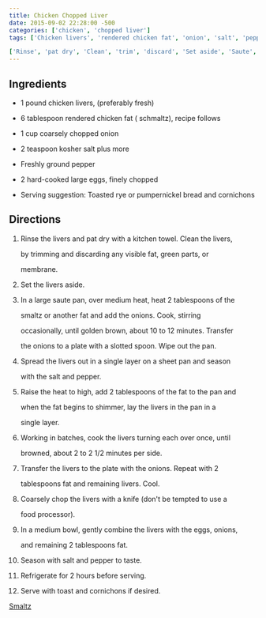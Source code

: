 ```yaml
---
title: Chicken Chopped Liver
date: 2015-09-02 22:28:00 -500
categories: ['chicken', 'chopped liver']
tags: ['Chicken livers', 'rendered chicken fat', 'onion', 'salt', 'pepper', 'hard-cooked eggs', 'rye bread', 'pumpernickel bread', 'cornichons']

['Rinse', 'pat dry', 'Clean', 'trim', 'discard', 'Set aside', 'Saute', 'heat', 'add', 'Cook', 'stir', 'Transfer', 'Wipe out', 'Spread', 'season', 'Raise heat', 'shimmer', 'lay', 'Working in batches', 'turn', 'brown', 'Transfer', 'Repeat', 'Cool', 'Coarsely chop', 'combine', 'Refrigerate', 'Serve']
---
```


## Ingredients

-   1 pound chicken livers, (preferably fresh)
-   6 tablespoon rendered chicken fat ( schmaltz), recipe follows
-   1 cup coarsely chopped onion
-   2 teaspoon kosher salt plus more
-   Freshly ground pepper
-   2 hard-cooked large eggs, finely chopped
-   Serving suggestion: Toasted rye or pumpernickel bread and cornichons

## Directions

1.  Rinse the livers and pat dry with a kitchen towel. Clean the livers,
    by trimming and discarding any visible fat, green parts, or
    membrane.
2.  Set the livers aside.
3.  In a large saute pan, over medium heat, heat 2 tablespoons of the
    smaltz or another fat and add the onions. Cook, stirring
    occasionally, until golden brown, about 10 to 12 minutes. Transfer
    the onions to a plate with a slotted spoon. Wipe out the pan.
4.  Spread the livers out in a single layer on a sheet pan and season
    with the salt and pepper.
5.  Raise the heat to high, add 2 tablespoons of the fat to the pan and
    when the fat begins to shimmer, lay the livers in the pan in a
    single layer.
6.  Working in batches, cook the livers turning each over once, until
    browned, about 2 to 2 1/2 minutes per side.
7.  Transfer the livers to the plate with the onions. Repeat with 2
    tablespoons fat and remaining livers. Cool.
8.  Coarsely chop the livers with a knife (don\'t be tempted to use a
    food processor).
9.  In a medium bowl, gently combine the livers with the eggs, onions,
    and remaining 2 tablespoons fat.
10. Season with salt and pepper to taste.
11. Refrigerate for 2 hours before serving.
12. Serve with toast and cornichons if desired.

[Smaltz](Smaltz "wikilink")
